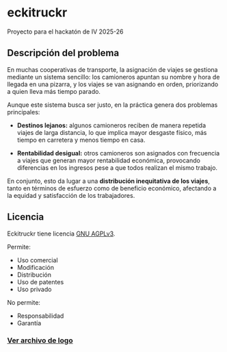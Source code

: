 # eckitruckr
Proyecto para el hackatón de IV 2025-26

## Descripción del problema
En muchas cooperativas de transporte, la asignación de viajes se gestiona mediante un sistema sencillo: los camioneros apuntan su nombre y hora de llegada en una pizarra, y los viajes se van asignando en orden, priorizando a quien lleva más tiempo parado.

Aunque este sistema busca ser justo, en la práctica genera dos problemas principales:

- **Destinos lejanos:** algunos camioneros reciben de manera repetida viajes de larga distancia, lo que implica mayor desgaste físico, más tiempo en carretera y menos tiempo en casa.  

- **Rentabilidad desigual:** otros camioneros son asignados con frecuencia a viajes que generan mayor rentabilidad económica, provocando diferencias en los ingresos pese a que todos realizan el mismo trabajo.  

En conjunto, esto da lugar a una **distribución inequitativa de los viajes**, tanto en términos de esfuerzo como de beneficio económico, afectando a la equidad y satisfacción de los trabajadores.

## Licencia
Eckitruckr tiene licencia [GNU AGPLv3](LICENSE). 

Permite:  
- Uso comercial  
- Modificación  
- Distribución  
- Uso de patentes  
- Uso privado  

No permite:  
- Responsabilidad  
- Garantía  

### [Ver archivo de logo](img/logo.png)
